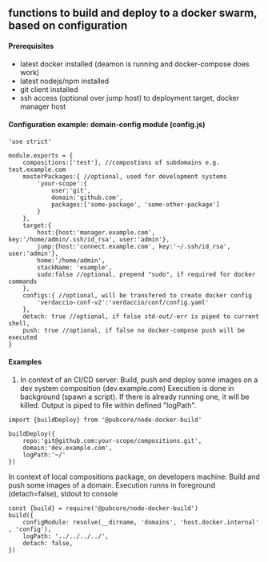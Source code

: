 ## functions to build and deploy to a docker swarm, based on configuration

#### Prerequisites
* latest docker installed (deamon is running and docker-compose does work)
* latest nodejs/npm installed
* git client installed
* ssh access (optional over jump host) to deployment target, docker manager host

#### Configuration example: domain-config module (config.js)
```
'use strict'

module.exports = {
	compositions:['test'], //compostions of subdomains e.g. test.example.com
	masterPackages:{ //optional, used for development systems
		'your-scope':{
			user:'git',
			domain:'github.com',
			packages:['some-package', 'some-other-package']
		}
	},
	target:{
		host:{host:'manager.example.com', key:'/home/admin/.ssh/id_rsa', user:'admin'},
		jump:{host:'connect.example.com', key:'~/.ssh/id_rsa', user:'admin'},
		home:'/home/admin',
		stackName: 'example',
		sudo:false //optional, prepend "sudo", if required for docker commands
	},
	configs:{ //optional, will be transfered to create docker config
		'verdaccio-conf-v2':'verdaccio/conf/config.yaml'
	},
	detach: true //optional, if false std-out/-err is piped to current shell,
	push: true //optional, if false no docker-compose push will be executed
}
```

#### Examples
1) In context of an CI/CD server:
Build, push and deploy some images on a dev system composition (dev.example.com)
Execution is done in background (spawn a script).
If there is already running one, it will be killed.
Output is piped to file within defined "logPath".
```
import {buildDeploy} from '@pubcore/node-docker-build'

buildDeploy({
	repo:'git@github.com:your-scope/compositions.git',
	domain:'dev.example.com',
	logPath:'~/'
})
```

In context of local compositions package, on developers machine:
Build and push some images of a domain.
Execution runns in foreground (detach=false), stdout to console
```
const {build} = require('@pubcore/node-docker-build')
build({
	configModule: resolve(__dirname, 'domains', 'host.docker.internal' , 'config'),
	logPath: '../../../../',
	detach: false,
})
```
